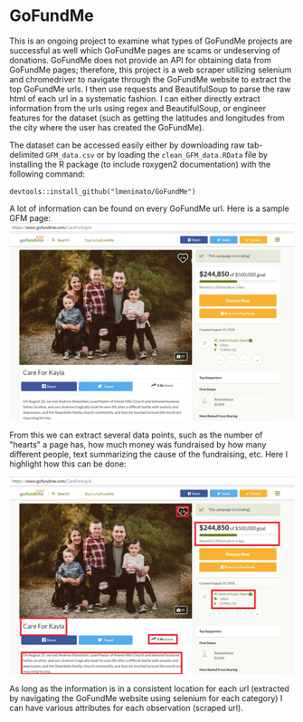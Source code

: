 # GoFundMe

This is an ongoing project to examine what types of GoFundMe projects are successful as well which GoFundMe pages are scams
or undeserving of donations.
GoFundMe does not provide an API for obtaining data from GoFundMe pages; therefore, this project is a web scraper utilizing
selenium and chromedriver to navigate through the GoFundMe website to extract the top GoFundMe urls.
 I then use requests and BeautifulSoup to parse the raw html of each url in a systematic fashion. I can either directly
extract information from the urls using regex and BeautifulSoup, or engineer features for the dataset (such as getting the latitudes and longitudes from the city where the user has created the GoFundMe). 

The dataset can be accessed easily either by downloading raw tab-delimited `GFM_data.csv` or by loading the `clean_GFM_data.RData` file by installing the R package (to include roxygen2 documentation) with the following command:

```{R}
devtools::install_github("lmeninato/GoFundMe")
```
A lot of information can be found on every GoFundMe url. Here is a sample GFM page:
![sample GFM url](/images/gofundme_sample_url.png)

From this we can extract several data points, such as the number of "hearts" a page has, how much money was fundraised by how many different people, text summarizing the cause of the fundraising, etc. Here I highlight how this can be done:

![sample scrape of url](/images/gofundme_sample_scrape.png)

As long as the information is in a consistent location for each url (extracted by navigating the GoFundMe website using selenium for each category) I can have various attributes for each observation (scraped url).





